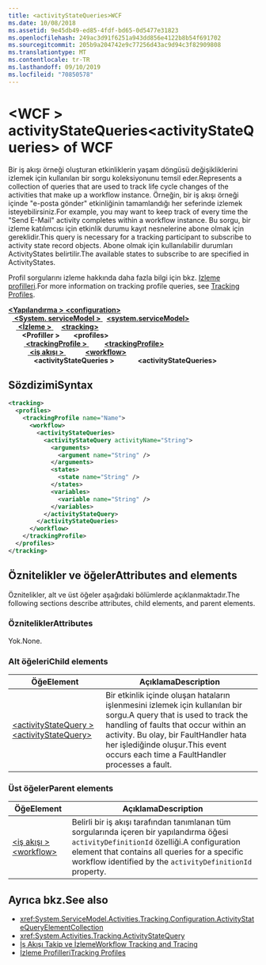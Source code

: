 ```yaml
---
title: <activityStateQueries>WCF
ms.date: 10/08/2018
ms.assetid: 9e45db49-ed85-4fdf-bd65-0d5477e31823
ms.openlocfilehash: 249ac3d91f6251a943dd856e4122b8b54f691702
ms.sourcegitcommit: 205b9a204742e9c77256d43ac9d94c3f82909808
ms.translationtype: MT
ms.contentlocale: tr-TR
ms.lasthandoff: 09/10/2019
ms.locfileid: "70850578"
---
```

# <a name="activitystatequeries-of-wcf"></a><span data-ttu-id="2a4a7-102">\<WCF > activityStateQueries</span><span class="sxs-lookup"><span data-stu-id="2a4a7-102">\<activityStateQueries> of WCF</span></span>

<span data-ttu-id="2a4a7-103">Bir iş akışı örneği oluşturan etkinliklerin yaşam döngüsü değişikliklerini izlemek için kullanılan bir sorgu koleksiyonunu temsil eder.</span><span class="sxs-lookup"><span data-stu-id="2a4a7-103">Represents a collection of queries that are used to track life cycle changes of the activities that make up a workflow instance.</span></span> <span data-ttu-id="2a4a7-104">Örneğin, bir iş akışı örneği içinde "e-posta gönder" etkinliğinin tamamlandığı her seferinde izlemek isteyebilirsiniz.</span><span class="sxs-lookup"><span data-stu-id="2a4a7-104">For example, you may want to keep track of every time the "Send E-Mail" activity completes within a workflow instance.</span></span> <span data-ttu-id="2a4a7-105">Bu sorgu, bir izleme katılımcısı için etkinlik durumu kayıt nesnelerine abone olmak için gereklidir.</span><span class="sxs-lookup"><span data-stu-id="2a4a7-105">This query is necessary for a tracking participant to subscribe to activity state record objects.</span></span> <span data-ttu-id="2a4a7-106">Abone olmak için kullanılabilir durumları ActivityStates belirtilir.</span><span class="sxs-lookup"><span data-stu-id="2a4a7-106">The available states to subscribe to are specified in ActivityStates.</span></span>

<span data-ttu-id="2a4a7-107">Profil sorgularını izleme hakkında daha fazla bilgi için bkz. [Izleme profilleri](../../../windows-workflow-foundation/tracking-profiles.md).</span><span class="sxs-lookup"><span data-stu-id="2a4a7-107">For more information on tracking profile queries, see [Tracking Profiles](../../../windows-workflow-foundation/tracking-profiles.md).</span></span>

<span data-ttu-id="2a4a7-108">[ **\<Yapılandırma >** ](../configuration-element.md)</span><span class="sxs-lookup"><span data-stu-id="2a4a7-108">[**\<configuration>**](../configuration-element.md)</span></span>\
<span data-ttu-id="2a4a7-109">&nbsp;&nbsp;[ **\<System. serviceModel >** ](system-servicemodel.md)</span><span class="sxs-lookup"><span data-stu-id="2a4a7-109">&nbsp;&nbsp;[**\<system.serviceModel>**](system-servicemodel.md)</span></span>\
<span data-ttu-id="2a4a7-110">&nbsp;&nbsp;&nbsp;&nbsp;[ **\<İzleme >** ](tracking-of-wcf.md)</span><span class="sxs-lookup"><span data-stu-id="2a4a7-110">&nbsp;&nbsp;&nbsp;&nbsp;[**\<tracking>**](tracking-of-wcf.md)</span></span>\
<span data-ttu-id="2a4a7-111">&nbsp;&nbsp;&nbsp;&nbsp;&nbsp;&nbsp; **\<Profiller >** </span><span class="sxs-lookup"><span data-stu-id="2a4a7-111">&nbsp;&nbsp;&nbsp;&nbsp;&nbsp;&nbsp;**\<profiles>**</span></span>\
<span data-ttu-id="2a4a7-112">&nbsp;&nbsp;&nbsp;&nbsp;&nbsp;&nbsp;&nbsp;&nbsp;[ **\<trackingProfile >** ](trackingprofile-of-wcf.md)</span><span class="sxs-lookup"><span data-stu-id="2a4a7-112">&nbsp;&nbsp;&nbsp;&nbsp;&nbsp;&nbsp;&nbsp;&nbsp;[**\<trackingProfile>**](trackingprofile-of-wcf.md)</span></span>\
<span data-ttu-id="2a4a7-113">&nbsp;&nbsp;&nbsp;&nbsp;&nbsp;&nbsp;&nbsp;&nbsp;&nbsp;&nbsp;[ **\<iş akışı >** ](workflow-of-wcf.md)</span><span class="sxs-lookup"><span data-stu-id="2a4a7-113">&nbsp;&nbsp;&nbsp;&nbsp;&nbsp;&nbsp;&nbsp;&nbsp;&nbsp;&nbsp;[**\<workflow>**](workflow-of-wcf.md)</span></span>\
<span data-ttu-id="2a4a7-114">&nbsp;&nbsp;&nbsp;&nbsp;&nbsp;&nbsp;&nbsp;&nbsp;&nbsp;&nbsp;&nbsp;&nbsp; **\<activityStateQueries >**</span><span class="sxs-lookup"><span data-stu-id="2a4a7-114">&nbsp;&nbsp;&nbsp;&nbsp;&nbsp;&nbsp;&nbsp;&nbsp;&nbsp;&nbsp;&nbsp;&nbsp;**\<activityStateQueries>**</span></span>  
  
## <a name="syntax"></a><span data-ttu-id="2a4a7-115">Sözdizimi</span><span class="sxs-lookup"><span data-stu-id="2a4a7-115">Syntax</span></span>  
  
```xml  
<tracking>
  <profiles>
    <trackingProfile name="Name">
      <workflow>
        <activityStateQueries>
          <activityStateQuery activityName="String">
            <arguments>
              <argument name="String" />
            </arguments>
            <states>
              <state name="String" />
            </states>
            <variables>
              <variable name="String" />
            </variables>
          </activityStateQuery>
        </activityStateQueries>
      </workflow>
    </trackingProfile>
  </profiles>
</tracking>
```  

## <a name="attributes-and-elements"></a><span data-ttu-id="2a4a7-116">Öznitelikler ve öğeler</span><span class="sxs-lookup"><span data-stu-id="2a4a7-116">Attributes and elements</span></span>

<span data-ttu-id="2a4a7-117">Öznitelikler, alt ve üst öğeler aşağıdaki bölümlerde açıklanmaktadır.</span><span class="sxs-lookup"><span data-stu-id="2a4a7-117">The following sections describe attributes, child elements, and parent elements.</span></span>
  
### <a name="attributes"></a><span data-ttu-id="2a4a7-118">Öznitelikler</span><span class="sxs-lookup"><span data-stu-id="2a4a7-118">Attributes</span></span>  

<span data-ttu-id="2a4a7-119">Yok.</span><span class="sxs-lookup"><span data-stu-id="2a4a7-119">None.</span></span>  

### <a name="child-elements"></a><span data-ttu-id="2a4a7-120">Alt öğeleri</span><span class="sxs-lookup"><span data-stu-id="2a4a7-120">Child elements</span></span>

|<span data-ttu-id="2a4a7-121">Öğe</span><span class="sxs-lookup"><span data-stu-id="2a4a7-121">Element</span></span>|<span data-ttu-id="2a4a7-122">Açıklama</span><span class="sxs-lookup"><span data-stu-id="2a4a7-122">Description</span></span>|
|-------------|-----------------|
|[<span data-ttu-id="2a4a7-123">\<activityStateQuery ></span><span class="sxs-lookup"><span data-stu-id="2a4a7-123">\<activityStateQuery></span></span>](activitystatequery-of-wcf.md)|<span data-ttu-id="2a4a7-124">Bir etkinlik içinde oluşan hataların işlenmesini izlemek için kullanılan bir sorgu.</span><span class="sxs-lookup"><span data-stu-id="2a4a7-124">A query that is used to track the handling of faults that occur within an activity.</span></span>  <span data-ttu-id="2a4a7-125">Bu olay, bir FaultHandler hata her işlediğinde oluşur.</span><span class="sxs-lookup"><span data-stu-id="2a4a7-125">This event occurs each time a FaultHandler processes a fault.</span></span>|

### <a name="parent-elements"></a><span data-ttu-id="2a4a7-126">Üst öğeler</span><span class="sxs-lookup"><span data-stu-id="2a4a7-126">Parent elements</span></span>

|<span data-ttu-id="2a4a7-127">Öğe</span><span class="sxs-lookup"><span data-stu-id="2a4a7-127">Element</span></span>|<span data-ttu-id="2a4a7-128">Açıklama</span><span class="sxs-lookup"><span data-stu-id="2a4a7-128">Description</span></span>|
|-------------|-----------------|
|[<span data-ttu-id="2a4a7-129">\<iş akışı ></span><span class="sxs-lookup"><span data-stu-id="2a4a7-129">\<workflow></span></span>](../windows-workflow-foundation/workflow.md)|<span data-ttu-id="2a4a7-130">Belirli bir iş akışı tarafından tanımlanan tüm sorgularında içeren bir yapılandırma öğesi `activityDefinitionId` özelliği.</span><span class="sxs-lookup"><span data-stu-id="2a4a7-130">A configuration element that contains all queries for a specific workflow identified by the `activityDefinitionId` property.</span></span>|

## <a name="see-also"></a><span data-ttu-id="2a4a7-131">Ayrıca bkz.</span><span class="sxs-lookup"><span data-stu-id="2a4a7-131">See also</span></span>

- <xref:System.ServiceModel.Activities.Tracking.Configuration.ActivityStateQueryElementCollection>
- <xref:System.Activities.Tracking.ActivityStateQuery>
- [<span data-ttu-id="2a4a7-132">İş Akışı Takip ve İzleme</span><span class="sxs-lookup"><span data-stu-id="2a4a7-132">Workflow Tracking and Tracing</span></span>](../../../windows-workflow-foundation/workflow-tracking-and-tracing.md)
- [<span data-ttu-id="2a4a7-133">İzleme Profilleri</span><span class="sxs-lookup"><span data-stu-id="2a4a7-133">Tracking Profiles</span></span>](../../../windows-workflow-foundation/tracking-profiles.md)
